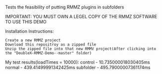 Tests the feasibility of putting RMMZ plugins in subfolders

IMPORTANT: YOU MUST OWN A LEGEL COPY OF THE RMMZ SOFTWARE TO USE THIS DEMO

Installation Instructions:

    Create a new RMMZ project
    Download this repositroy as a zipped file
    Unzip the zipped file into that new RMMV project(After clicking into the "DoubleX-RMMZ-Demo--master" folder)

My test results(loadTimes = 10000):
control - 10.735000018030405ms
normal - 439.41499991342425ms
subfolder - 495.79000007361174ms

